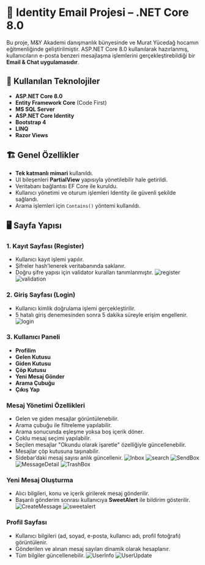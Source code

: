 # 📧 Identity Email Projesi – .NET Core 8.0

Bu proje, M\&Y Akademi danışmanlık bünyesinde ve Murat Yücedağ hocamın eğitmenliğinde geliştirilmiştir. ASP.NET Core 8.0 kullanılarak hazırlanmış, kullanıcıların e-posta benzeri mesajlaşma işlemlerini gerçekleştirebildiği bir **Email & Chat uygulamasıdır**.

## 🔧 Kullanılan Teknolojiler

* **ASP.NET Core 8.0**
* **Entity Framework Core** (Code First)
* **MS SQL Server**
* **ASP.NET Core Identity**
* **Bootstrap 4**
* **LINQ**
* **Razor Views**

## 🏗️ Genel Özellikler

* **Tek katmanlı mimari** kullanıldı.
* UI bileşenleri **PartialView** yapısıyla yönetilebilir hale getirildi.
* Veritabanı bağlantısı EF Core ile kuruldu.
* Kullanıcı yönetimi ve oturum işlemleri Identity ile güvenli şekilde sağlandı.
* Arama işlemleri için `Contains()` yöntemi kullanıldı.

## 🖥️ Sayfa Yapısı

### 1. Kayıt Sayfası (Register)

* Kullanıcı kayıt işlemi yapılır.
* Şifreler hash’lenerek veritabanında saklanır.
* Doğru şifre yapısı için validator kuralları tanımlanmıştır.
![register](https://github.com/user-attachments/assets/d0c18ec7-49af-442c-b492-a3a0673f9ea6)
![validation](https://github.com/user-attachments/assets/5941cf35-1bbd-473b-9611-3cc58a8580ca)

### 2. Giriş Sayfası (Login)

* Kullanıcı kimlik doğrulama işlemi gerçekleştirilir.
* 5 hatalı giriş denemesinden sonra 5 dakika süreyle erişim engellenir.
![login](https://github.com/user-attachments/assets/f55824ff-9b5a-4ef3-bd1a-79e4bf7d840a)

### 3. Kullanıcı Paneli

* **Profilim**
* **Gelen Kutusu**
* **Giden Kutusu**
* **Çöp Kutusu**
* **Yeni Mesaj Gönder**
* **Arama Çubuğu**
* **Çıkış Yap**

### Mesaj Yönetimi Özellikleri

* Gelen ve giden mesajlar görüntülenebilir.
* Arama çubuğu ile filtreleme yapılabilir.
* Arama sonucunda eşleşme yoksa boş içerik döner.
* Çoklu mesaj seçimi yapılabilir.
* Seçilen mesajlar "Okundu olarak işaretle" özelliğiyle güncellenebilir.
* Mesajlar çöp kutusuna taşınabilir.
* Sidebar’daki mesaj sayısı anlık güncellenir.
![Inbox](https://github.com/user-attachments/assets/26e6e855-1a2f-490a-bf9d-adfab2a2333b)
![search](https://github.com/user-attachments/assets/81ea25f2-c814-44c4-9244-ede12c295dab)
![SendBox](https://github.com/user-attachments/assets/d0bfd278-75af-48d9-8c82-8d6c34beb5d1)
![MessageDetail](https://github.com/user-attachments/assets/22b20b15-8810-493b-a3ca-5472896a8397)
![TrashBox](https://github.com/user-attachments/assets/24e3bd8b-eb08-4748-ba20-03288c05888f)

### Yeni Mesaj Oluşturma

* Alıcı bilgileri, konu ve içerik girilerek mesaj gönderilir.
* Başarılı gönderim sonrası kullanıcıya **SweetAlert** ile bildirim gösterilir.
![CreateMessage](https://github.com/user-attachments/assets/4ae66bfb-c8cb-45aa-8237-e4a4b7a1285d)
![sweetalert](https://github.com/user-attachments/assets/b527f345-8582-4fb5-9053-ecee96e9afe2)

### Profil Sayfası

* Kullanıcı bilgileri (ad, soyad, e-posta, kullanıcı adı, profil fotoğrafı) görüntülenir.
* Gönderilen ve alınan mesaj sayıları dinamik olarak hesaplanır.
* Tüm bilgiler güncellenebilir.
![UserInfo](https://github.com/user-attachments/assets/8c680712-2b81-4ff4-8412-f530a411eb8a)
![UserUpdate](https://github.com/user-attachments/assets/415e7351-b8e4-4386-8d29-54b59fe82734)
